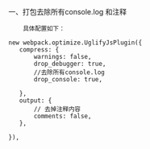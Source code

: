 一、打包去除所有console.log 和注释

        具体配置如下：

```
new webpack.optimize.UglifyJsPlugin({
   compress: {
       warnings: false,
       drop_debugger: true,
       //去除所有console.log
       drop_console: true,

   },
   output: {
       // 去掉注释内容
       comments: false,
   },

}),
```



